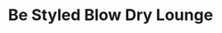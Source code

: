 ---
title: "Be Styled Blow Dry Lounge"
url: /lynnfield/be-styled-blow-dry-lounge/
shop: hairdresser
---